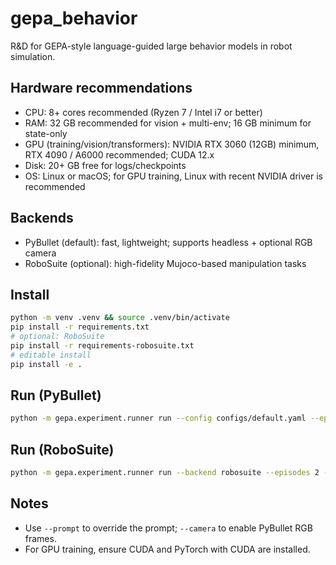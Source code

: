 # gepa_behavior

R&D for GEPA-style language-guided large behavior models in robot simulation.

## Hardware recommendations
- CPU: 8+ cores recommended (Ryzen 7 / Intel i7 or better)
- RAM: 32 GB recommended for vision + multi-env; 16 GB minimum for state-only
- GPU (training/vision/transformers): NVIDIA RTX 3060 (12GB) minimum, RTX 4090 / A6000 recommended; CUDA 12.x
- Disk: 20+ GB free for logs/checkpoints
- OS: Linux or macOS; for GPU training, Linux with recent NVIDIA driver is recommended

## Backends
- PyBullet (default): fast, lightweight; supports headless + optional RGB camera
- RoboSuite (optional): high-fidelity Mujoco-based manipulation tasks

## Install
```bash
python -m venv .venv && source .venv/bin/activate
pip install -r requirements.txt
# optional: RoboSuite
pip install -r requirements-robosuite.txt
# editable install
pip install -e .
```

## Run (PyBullet)
```bash
python -m gepa.experiment.runner run --config configs/default.yaml --episodes 2 --steps 200 --gepa-iters 2
```

## Run (RoboSuite)
```bash
python -m gepa.experiment.runner run --backend robosuite --episodes 2 --steps 200
```

## Notes
- Use `--prompt` to override the prompt; `--camera` to enable PyBullet RGB frames.
- For GPU training, ensure CUDA and PyTorch with CUDA are installed.